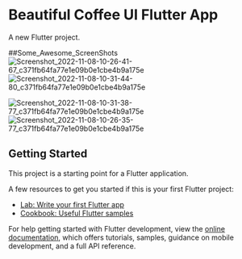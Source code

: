 # Beautiful Coffee UI Flutter App

A new Flutter project.

##Some_Awesome_ScreenShots
![Screenshot_2022-11-08-10-26-41-67_c371fb64fa77e1e09b0e1cbe4b9a175e](https://user-images.githubusercontent.com/88641285/200854643-d5772c7b-3571-40f6-82b8-f0f1d603efe4.jpg)
![Screenshot_2022-11-08-10-31-44-80_c371fb64fa77e1e09b0e1cbe4b9a175e](https://user-images.githubusercontent.com/88641285/200854687-263b082a-c9a2-4556-9492-5d1dd3549fb8.jpg)

![Screenshot_2022-11-08-10-31-38-77_c371fb64fa77e1e09b0e1cbe4b9a175e](https://user-images.githubusercontent.com/88641285/200854727-a14b44cb-77cd-4733-a900-f309b251a307.jpg)
![Screenshot_2022-11-08-10-26-35-77_c371fb64fa77e1e09b0e1cbe4b9a175e](https://user-images.githubusercontent.com/88641285/200854749-6eed7f60-edad-493f-a096-33c78bc771c0.jpg)


## Getting Started

This project is a starting point for a Flutter application.

A few resources to get you started if this is your first Flutter project:

- [Lab: Write your first Flutter app](https://docs.flutter.dev/get-started/codelab)
- [Cookbook: Useful Flutter samples](https://docs.flutter.dev/cookbook)

For help getting started with Flutter development, view the
[online documentation](https://docs.flutter.dev/), which offers tutorials,
samples, guidance on mobile development, and a full API reference.
